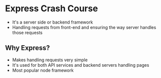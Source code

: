 # Express Crash Course

* It's a server side or backend framework
* Handling requests from front-end and ensuring the way server handles those requests

## Why Express?

* Makes handling requests very simple
* It's used for both API services and backend servers handling pages
* Most popular node framework